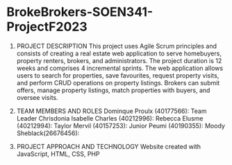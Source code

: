 # BrokeBrokers-SOEN341-ProjectF2023
1. PROJECT DESCRIPTION
   This project uses Agile Scrum principles and consists of creating a real estate web application to serve homebuyers, property renters, brokers, and administrators. The project duration is 12 weeks and comprises 4 incremental sprints. The web application allows users to search for properties, save favourites, request property visits, and perform CRUD operations on property listings. Brokers can submit offers, manage property listings, match properties with buyers, and oversee visits.

2. TEAM MEMBERS AND ROLES
   Dominque Proulx (40177566): Team Leader
   Chrisdonia Isabelle Charles (40212996):
   Rebecca Elusme (40212994):
   Taylor Mervil (40157253):
   Junior Peumi (40190355):
   Moody Sheblack(26676456):

3. PROJECT APPROACH AND TECHNOLOGY
   Website created with JavaScript, HTML, CSS, PHP




